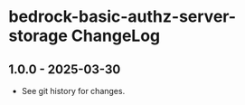 # bedrock-basic-authz-server-storage ChangeLog

## 1.0.0 - 2025-03-30

- See git history for changes.

